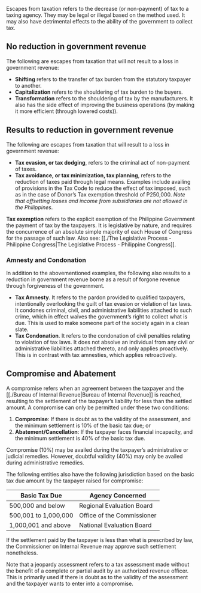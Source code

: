 Escapes from taxation refers to the decrease (or non-payment) of tax to a taxing agency. They may be legal or illegal based on the method used. It may also have detrimental effects to the ability of the government to collect tax.
## No reduction in government revenue
The following are escapes from taxation that will not result to a loss in government revenue:
- **Shifting** refers to the transfer of tax burden from the statutory taxpayer to another.
- **Capitalization** refers to the shouldering of tax burden to the buyers.
- **Transformation** refers to the shouldering of tax by the manufacturers. It also has the side effect of improving the business operations (by making it more efficient (through lowered costs)).

## Results to reduction in government revenue
The following are escapes from taxation that will result to a loss in government revenue:
- **Tax evasion, or tax dodging**, refers to the criminal act of non-payment of taxes.
- **Tax avoidance, or tax minimization, tax planning**, refers to the reduction of taxes paid through legal means. Examples include availing of provisions in the Tax Code to reduce the effect of tax imposed, such as in the case of Donor’s Tax exemption threshold of P250,000. *Note that offsetting losses and income from subsidiaries are not allowed in the Philippines*.

**Tax exemption** refers to the explicit exemption of the Philippine Government the payment of tax by the taxpayers. It is legislative by nature, and requires the concurrence of an absolute simple majority of each House of Congress for the passage of such law. Also see: [[./The Legislative Process - Philippine Congress|The Legislative Process - Philippine Congress]].

### Amnesty and Condonation
In addition to the abovementioned examples, the following also results to a reduction in government revenue borne as a result of forgone revenue through forgiveness of the government.
- **Tax Amnesty**. It refers to the pardon provided to qualified taxpayers, intentionally overlooking the guilt of tax evasion or violation of tax laws. It condones criminal, civil, and administrative liabilities attached to such crime, which in effect waives the government’s right to collect what is due. This is used to make someone part of the society again in a clean slate.
- **Tax Condonation**. It refers to the condonation of civil penalties relating to violation of tax laws. It does not absolve an individual from any civil or administrative liabilities attached thereto, and only applies proactively. This is in contrast with tax amnesties, which applies retroactively.

## Compromise and Abatement
A compromise refers when an agreement between the taxpayer and the [[./Bureau of Internal Revenue|Bureau of Internal Revenue]] is reached, resulting to the settlement of the taxpayer’s liability for less than the settled amount. A compromise can only be permitted under these two conditions:
1. **Compromise**: If there is doubt as to the validity of the assessment, and the minimum settlement is 10% of the basic tax due; or
2. **Abatement/Cancellation**: If the taxpayer faces financial incapacity, and the minimum settlement is 40% of the basic tax due.

Compromise (10%) may be availed during the taxpayer’s administrative or judicial remedies. However, doubtful validity (40%) may only be availed during administrative remedies.

The following entities also have the following jurisdiction based on the basic tax due amount by the taxpayer raised for compromise:

| Basic Tax Due        | Agency Concerned           |
| -------------------- | -------------------------- |
| 500,000 and below    | Regional Evaluation Board  |
| 500,001 to 1,000,000 | Office of the Commissioner |
| 1,000,001 and above  | National Evaluation Board  |

If the settlement paid by the taxpayer is less than what is prescribed by law, the Commissioner on Internal Revenue may approve such settlement nonetheless.

Note that a jeopardy assessment refers to a tax assessment made without the benefit of a complete or partial audit by an authorized revenue officer. This is primarily used if there is doubt as to the validity of the assessment and the taxpayer wants to enter into a compromise.
